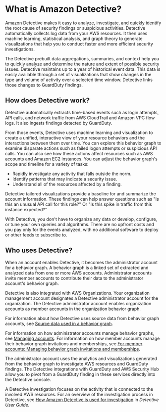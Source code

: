 # What is Amazon Detective?<a name="what-is-detective"></a>

Amazon Detective makes it easy to analyze, investigate, and quickly identify the root cause of security findings or suspicious activities\. Detective automatically collects log data from your AWS resources\. It then uses machine learning, statistical analysis, and graph theory to generate visualizations that help you to conduct faster and more efficient security investigations\.

The Detective prebuilt data aggregations, summaries, and context help you to quickly analyze and determine the nature and extent of possible security issues\. Detective maintains up to a year of historical event data\. This data is easily available through a set of visualizations that show changes in the type and volume of activity over a selected time window\. Detective links those changes to GuardDuty findings\.

## How does Detective work?<a name="detective-how-works"></a>

Detective automatically extracts time\-based events such as login attempts, API calls, and network traffic from AWS CloudTrail and Amazon VPC flow logs\. It also ingests findings detected by GuardDuty\.

From those events, Detective uses machine learning and visualization to create a unified, interactive view of your resource behaviors and the interactions between them over time\. You can explore this behavior graph to examine disparate actions such as failed logon attempts or suspicious API calls\. You can also see how these actions affect resources such as AWS accounts and Amazon EC2 instances\. You can adjust the behavior graph's scope and timeline for a variety of tasks:
+ Rapidly investigate any activity that falls outside the norm\.
+ Identify patterns that may indicate a security issue\.
+ Understand all of the resources affected by a finding\.

Detective tailored visualizations provide a baseline for and summarize the account information\. These findings can help answer questions such as "Is this an unusual API call for this role?" Or "Is this spike in traffic from this instance expected?"

With Detective, you don't have to organize any data or develop, configure, or tune your own queries and algorithms\. There are no upfront costs and you pay only for the events analyzed, with no additional software to deploy or other feeds to subscribe to\.

## Who uses Detective?<a name="detective-who-uses"></a>

When an account enables Detective, it becomes the administrator account for a behavior graph\. A behavior graph is a linked set of extracted and analyzed data from one or more AWS accounts\. Administrator accounts invite member accounts to contribute their data to the administrator account's behavior graph\.

Detective is also integrated with AWS Organizations\. Your organization management account designates a Detective administrator account for the organization\. The Detective administrator account enables organization accounts as member accounts in the organization behavior graph\.

For information about how Detective uses source data from behavior graph accounts, see [Source data used in a behavior graph](detective-source-data-about.md)\.

For information on how administrator accounts manage behavior graphs, see [Managing accounts](accounts.md)\. For information on how member accounts manage their behavior graph invitations and memberships, see [For member accounts: Managing behavior graph invitations and memberships](member-account-graph-management.md)\.

The administrator account uses the analytics and visualizations generated from the behavior graph to investigate AWS resources and GuardDuty findings\. The Detective integrations with GuardDuty and AWS Security Hub allow you to pivot from a GuardDuty finding in these services directly into the Detective console\.

A Detective investigation focuses on the activity that is connected to the involved AWS resources\. For an overview of the investigation process in Detective, see [How Amazon Detective is used for investigation](https://docs.aws.amazon.com/detective/latest/userguide/detective-investigation-about.html) in *Detective User Guide*\.